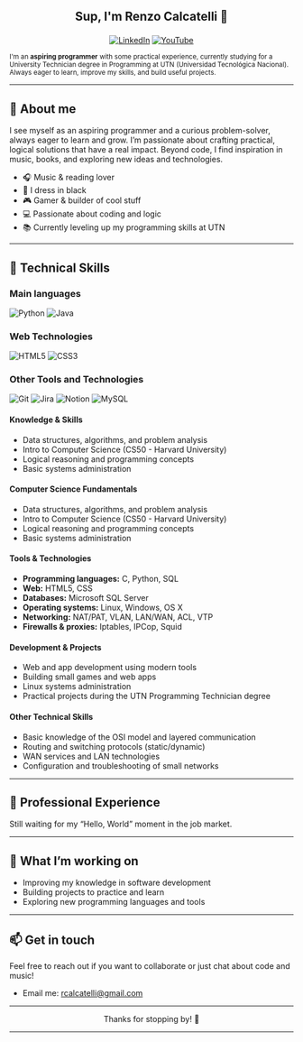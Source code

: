 ## <p align="center"> Sup, I'm Renzo Calcatelli 👋 </p>

<div align="center">

[![LinkedIn](https://img.shields.io/badge/LinkedIn-Profile-blue?logo=linkedin&style=for-the-badge)](https://www.linkedin.com/in/renzo-calcatelli-a90682277/) [![YouTube](https://img.shields.io/badge/YouTube-rcalcatelli-red?logo=youtube&style=for-the-badge)](https://www.youtube.com/@rcalcatelli)

</div>



<p align="left">
  <small>
    I'm an <b>aspiring programmer</b> with some practical experience, currently studying for a University Technician degree in Programming at UTN (Universidad Tecnológica Nacional). Always eager to learn, improve my skills, and build useful projects.
  </small>
</p>



---

## 🚀 About me

I see myself as an aspiring programmer and a curious problem-solver, always eager to learn and grow.
I’m passionate about crafting practical, logical solutions that have a real impact.
Beyond code, I find inspiration in music, books, and exploring new ideas and technologies.

- 🎧 Music & reading lover  
- 🖤 I dress in black  
- 🎮 Gamer & builder of cool stuff  
- 💻 Passionate about coding and logic  
- 📚 Currently leveling up my programming skills at UTN
---
## 🔧 Technical Skills
### Main languages
![Python](https://camo.githubusercontent.com/881f92421018bad3d499e11e36f02d932b24550e8c0ba11a4acd37d880526095/68747470733a2f2f696d672e736869656c64732e696f2f62616467652f507974686f6e2d3337373641423f7374796c653d666c6174266c6f676f3d707974686f6e266c6f676f436f6c6f723d7768697465)
![Java](https://img.shields.io/badge/Java-ED8B00?style=flat&logo=openjdk&logoColor=white)
### Web Technologies
![HTML5](https://camo.githubusercontent.com/73fecef5a0d9593022477e8bf54d43ea677d7916430bd4c3baf689095a6c0fef/68747470733a2f2f696d672e736869656c64732e696f2f62616467652f48544d4c352d4533344632363f7374796c653d666c6174266c6f676f3d68746d6c35266c6f676f436f6c6f723d7768697465)
![CSS3](https://camo.githubusercontent.com/7ea6e682bdd9667f12bfbc573a90ab7c07256af379aa15bd3bc0bbc7c742f40d/68747470733a2f2f696d672e736869656c64732e696f2f62616467652f435353332d3135373242363f7374796c653d666c6174266c6f676f3d63737333)

### Other Tools and Technologies
![Git](https://img.shields.io/badge/Git-F05032?style=flat&logo=git&logoColor=white)
![Jira](https://img.shields.io/badge/Jira-%230A0FFF.svg?style=flat&logo=jira&logoColor=white)
![Notion](https://img.shields.io/badge/Notion-%23000000.svg?style=flat&logo=notion&logoColor=white)
![MySQL](https://img.shields.io/badge/MySQL-4479A1?style=flat&logo=mysql&logoColor=white)


#### **Knowledge & Skills**
- Data structures, algorithms, and problem analysis
- Intro to Computer Science (CS50 - Harvard University)
- Logical reasoning and programming concepts
- Basic systems administration
 
#### **Computer Science Fundamentals**
- Data structures, algorithms, and problem analysis
- Intro to Computer Science (CS50 - Harvard University)
- Logical reasoning and programming concepts
- Basic systems administration

#### **Tools & Technologies**
- **Programming languages:** C, Python, SQL
- **Web:** HTML5, CSS
- **Databases:** Microsoft SQL Server
- **Operating systems:** Linux, Windows, OS X
- **Networking:** NAT/PAT, VLAN, LAN/WAN, ACL, VTP
- **Firewalls & proxies:** Iptables, IPCop, Squid

#### **Development & Projects**
- Web and app development using modern tools
- Building small games and web apps
- Linux systems administration
- Practical projects during the UTN Programming Technician degree

#### **Other Technical Skills**
- Basic knowledge of the OSI model and layered communication
- Routing and switching protocols (static/dynamic)
- WAN services and LAN technologies
- Configuration and troubleshooting of small networks

---

## 💼 Professional Experience
Still waiting for my “Hello, World” moment in the job market.

---

## 🎯 What I’m working on

- Improving my knowledge in software development  
- Building projects to practice and learn  
- Exploring new programming languages and tools

---

## 📫 Get in touch

Feel free to reach out if you want to collaborate or just chat about code and music!

- Email me: [rcalcatelli@gmail.com](mailto:rcalcatelli@gmail.com)


---

<p align="center">
  Thanks for stopping by! 🚀
</p>


---
